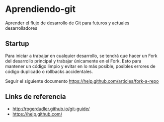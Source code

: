 Aprendiendo-git
===============

Aprender el flujo de desarrollo de Git para futuros y actuales desarrolladores

Startup
-------
Para iniciar a trabajar en cualquier desarrollo, se tendrá que hacer un Fork del desarrollo principal y trabajar únicamente en el Fork. Esto para mantener un código limpio y evitar en lo más posible, posibles errores de código duplicado o rollbacks accidentales.

Seguir el siguiente documento
https://help.github.com/articles/fork-a-repo


Links de referencia
-------------------

* http://rogerdudler.github.io/git-guide/
* https://help.github.com/